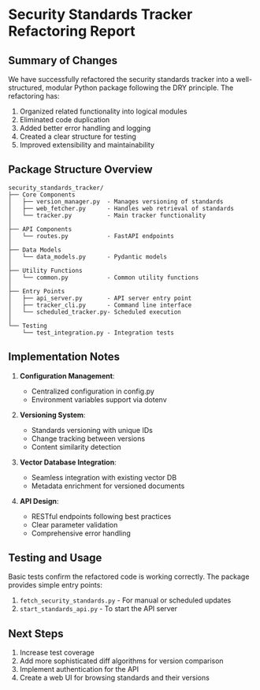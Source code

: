 # Security Standards Tracker Refactoring Report

## Summary of Changes

We have successfully refactored the security standards tracker into a well-structured, modular Python package following the DRY principle. The refactoring has:

1. Organized related functionality into logical modules
2. Eliminated code duplication
3. Added better error handling and logging
4. Created a clear structure for testing
5. Improved extensibility and maintainability

## Package Structure Overview

```
security_standards_tracker/
├── Core Components
│   ├── version_manager.py  - Manages versioning of standards
│   ├── web_fetcher.py      - Handles web retrieval of standards
│   └── tracker.py          - Main tracker functionality
│
├── API Components
│   └── routes.py           - FastAPI endpoints
│
├── Data Models
│   └── data_models.py      - Pydantic models
│
├── Utility Functions
│   └── common.py           - Common utility functions
│
├── Entry Points
│   ├── api_server.py       - API server entry point
│   ├── tracker_cli.py      - Command line interface
│   └── scheduled_tracker.py- Scheduled execution
│
└── Testing
    └── test_integration.py - Integration tests
```

## Implementation Notes

1. **Configuration Management**:
   - Centralized configuration in config.py
   - Environment variables support via dotenv

2. **Versioning System**:
   - Standards versioning with unique IDs
   - Change tracking between versions
   - Content similarity detection

3. **Vector Database Integration**:
   - Seamless integration with existing vector DB
   - Metadata enrichment for versioned documents

4. **API Design**:
   - RESTful endpoints following best practices
   - Clear parameter validation
   - Comprehensive error handling

## Testing and Usage

Basic tests confirm the refactored code is working correctly. The package provides simple entry points:

1. `fetch_security_standards.py` - For manual or scheduled updates
2. `start_standards_api.py` - To start the API server

## Next Steps

1. Increase test coverage
2. Add more sophisticated diff algorithms for version comparison
3. Implement authentication for the API
4. Create a web UI for browsing standards and their versions
